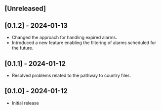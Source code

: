 ## [Unreleased]

## [0.1.2] - 2024-01-13

- Changed the approach for handling expired alarms.
- Introduced a new feature enabling the filtering of alarms scheduled for the future.

## [0.1.1] - 2024-01-12

- Resolved problems related to the pathway to country files.

## [0.1.0] - 2024-01-12

- Initial release
